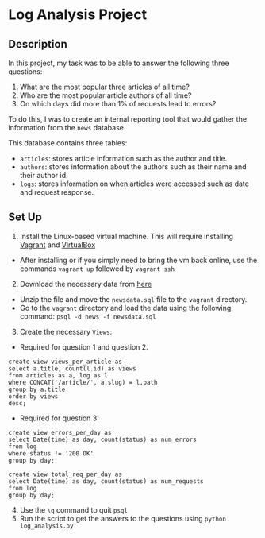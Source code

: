 # Log Analysis Project

## Description
In this project, my task was to be able to answer the following three questions:

1. What are the most popular three articles of all time?
2. Who are the most popular article authors of all time?
3. On which days did more than 1% of requests lead to errors?

To do this, I was to create an internal reporting tool that would gather the information from the `news` database.

This database contains three tables:  
* `articles`: stores article information such as the author and title.
* `authors`: stores information about the authors such as their name and their author id.
* `logs`: stores information on when articles were accessed such as date and request response.

## Set Up

1. Install the Linux-based virtual machine. This will require installing [Vagrant](https://www.vagrantup.com/) and [VirtualBox](https://www.virtualbox.org/wiki/Download_Old_Builds_5_1)
  - After installing or if you simply need to bring the vm back online, use the commands `vagrant up` followed by `vagrant ssh`
2. Download the necessary data from [here](https://d17h27t6h515a5.cloudfront.net/topher/2016/August/57b5f748_newsdata/newsdata.zip)
  - Unzip the file and move the `newsdata.sql` file to the `vagrant` directory.
  - Go to the `vagrant` directory and load the data using the following command: `psql -d news -f newsdata.sql`
3. Create the necessary `Views`:
  - Required for question 1 and question 2.
  ```
  create view views_per_article as
  select a.title, count(l.id) as views
  from articles as a, log as l
  where CONCAT('/article/', a.slug) = l.path
  group by a.title
  order by views
  desc;
  ```
  - Required for question 3:
  ```
  create view errors_per_day as
  select Date(time) as day, count(status) as num_errors
  from log
  where status != '200 OK'
  group by day;
  ```

  ```
  create view total_req_per_day as
  select Date(time) as day, count(status) as num_requests
  from log
  group by day;
  ```
4. Use the `\q` command to quit `psql`
5. Run the script to get the answers to the questions using `python log_analysis.py`
